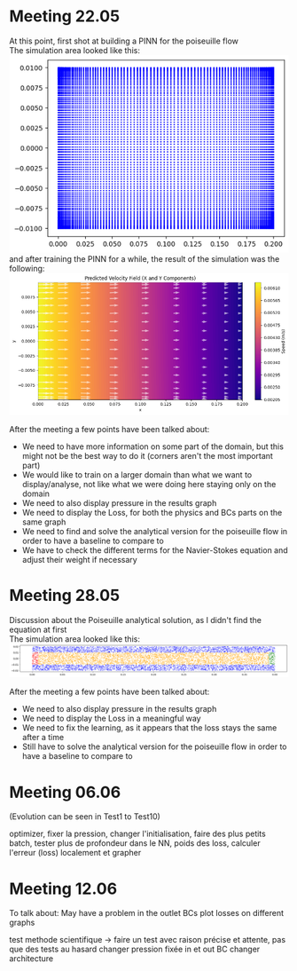 # Meeting 22.05

At this point, first shot at building a PINN for the poiseuille flow <br>
The simulation area looked like this: <br>
![img](/images/domain1.png) <br>
and after training the PINN for a while, the result of the simulation was the following: <br>
![img](/images/simu1.png)<br>

After the meeting a few points have been talked about:
- We need to have more information on some part of the domain, but this might not be the best way to do it (corners aren't the most important part)
- We would like to train on a larger domain than what we want to display/analyse, not like what we were doing here staying only on the domain
- We need to also display pressure in the results graph
- We need to display the Loss, for both the physics and BCs parts on the same graph
- We need to find and solve the analytical version for the poiseuille flow in order to have a baseline to compare to
- We have to check the different terms for the Navier-Stokes equation and adjust their weight if necessary


# Meeting 28.05

Discussion about the Poiseuille analytical solution, as I didn't find the equation at first <br>
The simulation area looked like this: <br>
![img](/images/domain2.png) <br>


After the meeting a few points have been talked about:
- We need to also display pressure in the results graph
- We need to display the Loss in a meaningful way
- We need to fix the learning, as it appears that the loss stays the same after a time
- Still have to solve the analytical version for the poiseuille flow in order to have a baseline to compare to


# Meeting 06.06
(Evolution can be seen in Test1 to Test10)

optimizer, fixer la pression, changer l'initialisation, faire des plus petits batch, tester plus de profondeur dans le NN, poids des loss, calculer l'erreur (loss) localement et grapher

# Meeting 12.06
To talk about: May have a problem in the outlet BCs
plot losses on different graphs

test methode scientifique -> faire un test avec raison précise et attente, pas que des tests au hasard
changer pression fixée in et out BC
changer architecture